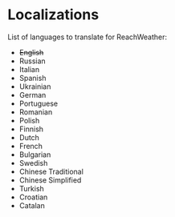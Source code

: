 Localizations
=============

List of languages to translate for ReachWeather: 

* ~~English~~
* Russian 
* Italian
* Spanish
* Ukrainian
* German
* Portuguese
* Romanian
* Polish
* Finnish
* Dutch
* French
* Bulgarian
* Swedish
* Chinese Traditional
* Chinese Simplified
* Turkish
* Croatian
* Catalan
